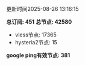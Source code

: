 更新时间2025-08-26 13:16:15

**总订阅: 451**
**总节点: 42580**
- vless节点: 17365
- hysteria2节点: 15

**google ping有效节点: 381**
